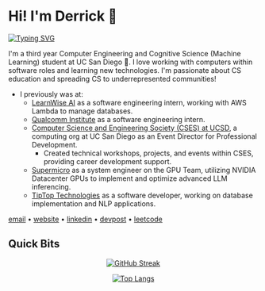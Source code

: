 # Hi! I'm Derrick 👋

[![Typing SVG](https://readme-typing-svg.herokuapp.com/?lines=Computer+Engineer;Developer;Student;Programmer;Software+Engineer;Machine+Learning+Engineer)](https://git.io/typing-svg)


I'm a third year Computer Engineering and Cognitive Science (Machine Learning) student at UC San Diego 🔱. I love working with computers within software roles and learning new technologies. I'm passionate about CS education and spreading CS to underrepresented communities!
<!--
- I'm currently working at:
  - 
-->
- I previously was at:
  - [LearnWise AI](https://learnwise.ai/) as a software engineering intern, working with AWS Lambda to manage databases.
  - [Qualcomm Institute](https://qi.ucsd.edu/) as a software engineering intern.
  - [Computer Science and Engineering Society (CSES) at UCSD](https://csesucsd.com/), a computing org at UC San Diego as an Event Director for Professional Development.
    - Created technical workshops, projects, and events within CSES, providing career development support.
  - [Supermicro](https://www.supermicro.com/en/) as a system engineer on the GPU Team, utilizing NVIDIA Datacenter GPUs to implement and optimize advanced LLM inferencing.
  - [TipTop Technologies](https://mind360.ai/) as a software developer, working on database implementation and NLP applications.

[email](mailto:derricklin0925@gmail.com) • [website](https://derryl0925.github.io/) • [linkedin](https://www.linkedin.com/in/derrick-lin-952016249/) • [devpost](https://devpost.com/derryl0925) • [leetcode](https://leetcode.com/derryl0925/)

## Quick Bits
<div align="center">
  
[![GitHub Streak](http://github-readme-streak-stats.herokuapp.com?user=derryl0925&hide_border=true&background=FFFFFF00&currStreakNum=FF924F&sideNums=B3B3B3&sideLabels=8F8F8F)](https://git.io/streak-stats)
  
[![Top Langs](https://github-readme-stats.vercel.app/api/top-langs/?username=derryl0925&layout=compact&hide=css,html,jupyter%20notebook&langs_count=5&hide_border=true&card_width=450&bg_color=FFFFFF00&title_color=B3B3B3&text_color=B3B3B3)](https://github.com/anuraghazra/github-readme-stats) 
</div>

